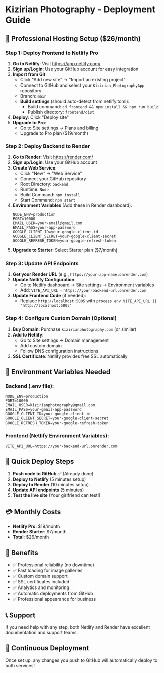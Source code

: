# Kizirian Photography - Deployment Guide

## 🚀 Professional Hosting Setup ($26/month)

### Step 1: Deploy Frontend to Netlify Pro

1. **Go to Netlify**: Visit https://app.netlify.com/
2. **Sign up/Login**: Use your GitHub account for easy integration
3. **Import from Git**: 
   - Click "Add new site" → "Import an existing project"
   - Connect to GitHub and select your `Kizirian_PhotographyApp` repository
   - Branch: `main`
   - **Build settings** (should auto-detect from netlify.toml):
     - Build command: `cd frontend && npm install && npm run build`
     - Publish directory: `frontend/dist`
4. **Deploy**: Click "Deploy site"
5. **Upgrade to Pro**: 
   - Go to Site settings → Plans and billing
   - Upgrade to Pro plan ($19/month)

### Step 2: Deploy Backend to Render

1. **Go to Render**: Visit https://render.com/
2. **Sign up/Login**: Use your GitHub account
3. **Create Web Service**:
   - Click "New" → "Web Service"
   - Connect your GitHub repository
   - Root Directory: `backend`
   - Runtime: `Node`
   - Build Command: `npm install`
   - Start Command: `npm start`
4. **Environment Variables** (Add these in Render dashboard):
   ```
   NODE_ENV=production
   PORT=10000
   EMAIL_USER=your-email@gmail.com
   EMAIL_PASS=your-app-password
   GOOGLE_CLIENT_ID=your-google-client-id
   GOOGLE_CLIENT_SECRET=your-google-client-secret
   GOOGLE_REFRESH_TOKEN=your-google-refresh-token
   ```
5. **Upgrade to Starter**: Select Starter plan ($7/month)

### Step 3: Update API Endpoints

1. **Get your Render URL** (e.g., `https://your-app-name.onrender.com`)
2. **Update Netlify Configuration**:
   - Go to Netlify dashboard → Site settings → Environment variables
   - Add: `VITE_API_URL` = `https://your-backend-url.onrender.com`
3. **Update Frontend Code** (if needed):
   - Replace `http://localhost:5005` with `process.env.VITE_API_URL || 'http://localhost:5005'`

### Step 4: Configure Custom Domain (Optional)

1. **Buy Domain**: Purchase `kizirianphotography.com` (or similar)
2. **Add to Netlify**:
   - Go to Site settings → Domain management
   - Add custom domain
   - Follow DNS configuration instructions
3. **SSL Certificate**: Netlify provides free SSL automatically

## 🔧 Environment Variables Needed

### Backend (.env file):
```
NODE_ENV=production
PORT=10000
EMAIL_USER=kizirianphotography@gmail.com
EMAIL_PASS=your-gmail-app-password
GOOGLE_CLIENT_ID=your-google-client-id
GOOGLE_CLIENT_SECRET=your-google-client-secret
GOOGLE_REFRESH_TOKEN=your-google-refresh-token
```

### Frontend (Netlify Environment Variables):
```
VITE_API_URL=https://your-backend-url.onrender.com
```

## 📝 Quick Deploy Steps

1. **Push code to GitHub** ✅ (Already done)
2. **Deploy to Netlify** (5 minutes setup)
3. **Deploy to Render** (10 minutes setup)
4. **Update API endpoints** (5 minutes)
5. **Test the live site** (Your girlfriend can test!)

## 💳 Monthly Costs

- **Netlify Pro**: $19/month
- **Render Starter**: $7/month
- **Total**: $26/month

## 🎯 Benefits

- ✅ Professional reliability (no downtime)
- ✅ Fast loading for image galleries
- ✅ Custom domain support
- ✅ SSL certificates included
- ✅ Analytics and monitoring
- ✅ Automatic deployments from GitHub
- ✅ Professional appearance for business

## 📞 Support

If you need help with any step, both Netlify and Render have excellent documentation and support teams.

## 🔄 Continuous Deployment

Once set up, any changes you push to GitHub will automatically deploy to both services!